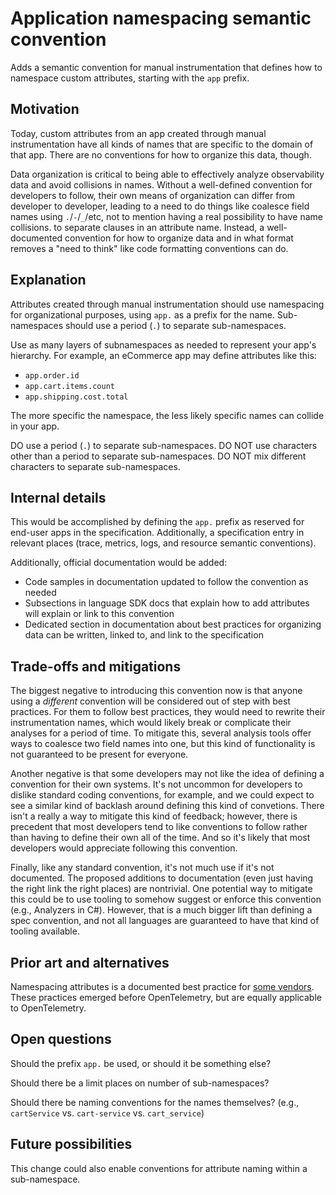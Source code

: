 # Application namespacing semantic convention

Adds a semantic convention for manual instrumentation that defines how to namespace custom attributes, starting with the `app` prefix.

## Motivation

Today, custom attributes from an app created through manual instrumentation have all kinds of names that are specific to the domain of that app. There are no conventions for how to organize this data, though.

Data organization is critical to being able to effectively analyze observability data and avoid collisions in names. Without a well-defined convention for developers to follow, their own means of organization can differ from developer to developer, leading to a need to do things like coalesce field names using `.`/`-`/`_`/etc, not to mention having a real possibility to have name collisions. to separate clauses in an attribute name. Instead, a well-documented convention for how to organize data and in what format removes a "need to think" like code formatting conventions can do.

## Explanation

Attributes created through manual instrumentation should use namespacing for organizational purposes, using `app.` as a prefix for the name. Sub-namespaces should use a period (`.`) to separate sub-namespaces.

Use as many layers of subnamespaces as needed to represent your app's hierarchy. For example, an eCommerce app may define attributes like this:

* `app.order.id`
* `app.cart.items.count`
* `app.shipping.cost.total`

The more specific the namespace, the less likely specific names can collide in your app.

DO use a period (`.`) to separate sub-namespaces.
DO NOT use characters other than a period to separate sub-namespaces.
DO NOT mix different characters to separate sub-namespaces.

## Internal details

This would be accomplished by defining the `app.` prefix as reserved for end-user apps in the specification. Additionally, a specification entry in relevant places (trace, metrics, logs, and resource semantic conventions).

Additionally, official documentation would be added:

* Code samples in documentation updated to follow the convention as needed
* Subsections in language SDK docs that explain how to add attributes will explain or link to this convention
* Dedicated section in documentation about best practices for organizing data can be written, linked to, and link to the specification

## Trade-offs and mitigations

The biggest negative to introducing this convention now is that anyone using a _different_ convention will be considered out of step with best practices. For them to follow best practices, they would need to rewrite their instrumentation names, which would likely break or complicate their analyses for a period of time. To mitigate this, several analysis tools offer ways to coalesce two field names into one, but this kind of functionality is not guaranteed to be present for everyone.

Another negative is that some developers may not like the idea of defining a convention for their own systems. It's not uncommon for developers to dislike standard coding conventions, for example, and we could expect to see a similar kind of backlash around defining this kind of convetions. There isn't a really a way to mitigate this kind of feedback; however, there is precedent that most developers tend to like conventions to follow rather than having to define their own all of the time. And so it's likely that most developers would appreciate following this convention.

Finally, like any standard convention, it's not much use if it's not documented. The proposed additions to documentation (even just having the right link the right places) are nontrivial. One potential way to mitigate this could be to use tooling to somehow suggest or enforce this convention (e.g., Analyzers in C#). However, that is a much bigger lift than defining a spec convention, and not all languages are guaranteed to have that kind of tooling available.

## Prior art and alternatives

Namespacing attributes is a documented best practice for [some vendors](https://docs.honeycomb.io/getting-data-in/data-best-practices/#namespace-custom-fields). These practices emerged before OpenTelemetry, but are equally applicable to OpenTelemetry.

## Open questions

Should the prefix `app.` be used, or should it be something else?

Should there be a limit places on number of sub-namespaces?

Should there be naming conventions for the names themselves? (e.g., `cartService` vs. `cart-service` vs. `cart_service`)

## Future possibilities

This change could also enable conventions for attribute naming within a sub-namespace.
